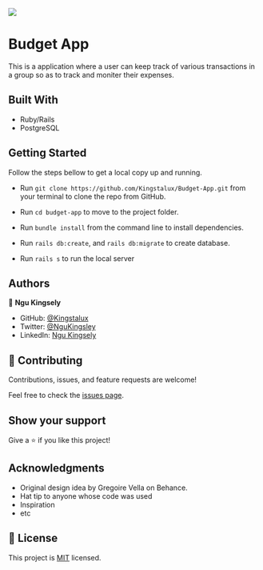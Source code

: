 ![](https://img.shields.io/badge/Microverse-blueviolet)

# Budget App
This is a application where a user can keep track of various transactions in a group so as to track and moniter their expenses.




## Built With

  - Ruby/Rails
  - PostgreSQL




## Getting Started

Follow the steps bellow to get a local copy up and running.

- Run `git clone https://github.com/Kingstalux/Budget-App.git` from your terminal to clone the repo from GitHub.

- Run `cd budget-app` to move to the project folder.

-  Run `bundle install` from the command line to install dependencies.

-  Run `rails db:create`, and `rails db:migrate` to create database.

-  Run `rails s` to run the local server





## Authors

👤 **Ngu Kingsely**

- GitHub: [@Kingstalux](https://github.com/Kingstalux)
- Twitter: [@NguKingsley](https://twitter.com/NguKingsley)
- LinkedIn: [Ngu Kingsely](https://www.linkedin.com/in/ngu-kingsely-junior-cho-974b60136/)


## 🤝 Contributing

Contributions, issues, and feature requests are welcome!

Feel free to check the [issues page](../../issues/).

## Show your support

Give a ⭐️ if you like this project!

## Acknowledgments
- Original design idea by Gregoire Vella on Behance.
- Hat tip to anyone whose code was used
- Inspiration
- etc

## 📝 License

This project is [MIT](./MIT.md) licensed.